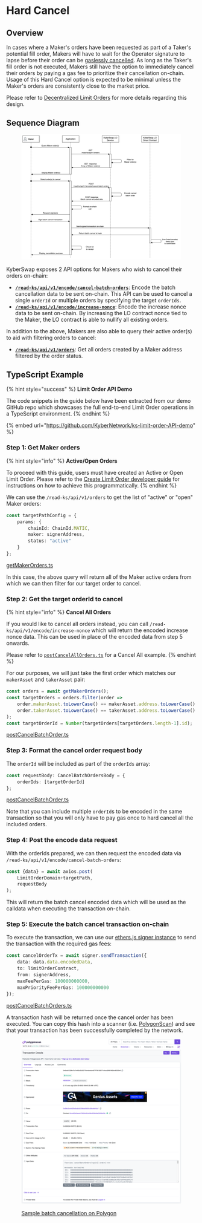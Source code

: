 # Hard Cancel

## Overview

In cases where a Maker's orders have been requested as part of a Taker's potential fill order, Makers will have to wait for the Operator signature to lapse before their order can be [gaslessly cancelled](gasless-cancel.md). As long as the Taker's fill order is not executed, Makers still have the option to immediately cancel their orders by paying a gas fee to prioritize their cancellation on-chain. Usage of this Hard Cancel option is expected to be minimal unless the Maker's orders are consistently close to the market price.

Please refer to [Decentralized Limit Orders](../concepts/gasless-cancellation.md#decentralized-limit-orders) for more details regarding this design.

## Sequence Diagram

<figure><img src="../../../.gitbook/assets/LO_Maker_HardCancel.png" alt=""><figcaption></figcaption></figure>

KyberSwap exposes 2 API options for Makers who wish to cancel their orders on-chain:

* [**`/read-ks/api/v1/encode/cancel-batch-orders`**](../limit-order-api-specification/maker-apis.md#read-ks-api-v1-encode-cancel-batch-orders): Encode the batch cancellation data to be sent on-chain. This API can be used to cancel a single `orderId` or multiple orders by specifying the target `orderIds`.
* [**`/read-ks/api/v1/encode/increase-nonce`**](../limit-order-api-specification/maker-apis.md#read-ks-api-v1-encode-increase-nonce): Encode the increase nonce data to be sent on-chain. By increasing the LO contract nonce tied to the Maker, the LO contract is able to nullify all existing orders.

In addition to the above, Makers are also able to query their active order(s) to aid with filtering orders to cancel:

* [**`/read-ks/api/v1/orders`**](../limit-order-api-specification/maker-apis.md#read-ks-api-v1-orders): Get all orders created by a Maker address filtered by the order status.

## TypeScript Example

{% hint style="success" %}
**Limit Order API Demo**

The code snippets in the guide below have been extracted from our demo GitHub repo which showcases the full end-to-end Limit Order operations in a TypeScript environment.
{% endhint %}

{% embed url="https://github.com/KyberNetwork/ks-limit-order-API-demo" %}

### Step 1: Get Maker orders

{% hint style="info" %}
**Active/Open Orders**

To proceed with this guide, users must have created an Active or Open Limit Order. Please refer to the [Create Limit Order developer guide](create-limit-order.md) for instructions on how to achieve this programmatically.
{% endhint %}

We can use the `/read-ks/api/v1/orders` to get the list of "active" or "open" Maker orders:

```typescript
const targetPathConfig = {
    params: {
        chainId: ChainId.MATIC,
        maker: signerAddress,
        status: "active"
    }
};
```

[getMakerOrders.ts](https://github.com/KyberNetwork/ks-limit-order-API-demo/blob/e34660faf165d6c6b5763327b6e8e34bf8bc9e01/src/operations/maker/getMakerOrders.ts#L13)

In this case, the above query will return all of the Maker active orders from which we can then filter for our target order to cancel.

### Step 2: Get the target orderId to cancel

{% hint style="info" %}
**Cancel All Orders**

If you would like to cancel all orders instead, you can call `/read-ks/api/v1/encode/increase-nonce` which will return the encoded increase nonce data. This can be used in place of the encoded data from step 5 onwards.

Please refer to [`postCancelAllOrders.ts`](https://github.com/KyberNetwork/ks-limit-order-API-demo/blob/main/src/operations/maker/postCancelAllOrders.ts) for a Cancel All example.
{% endhint %}

For our purposes, we will just take the first order which matches our `makerAsset` and `takerAsset` pair:

```typescript
const orders = await getMakerOrders();
const targetOrders = orders.filter(order => 
    order.makerAsset.toLowerCase() == makerAsset.address.toLowerCase() &&
    order.takerAsset.toLowerCase() == takerAsset.address.toLowerCase()
);
const targetOrderId = Number(targetOrders[targetOrders.length-1].id);
```

[postCancelBatchOrder.ts](https://github.com/KyberNetwork/ks-limit-order-API-demo/blob/e34660faf165d6c6b5763327b6e8e34bf8bc9e01/src/operations/maker/postCancelBatchOrders.ts#L19)

### Step 3: Format the cancel order request body

The `orderId` will be included as part of the `orderIds` array:

```typescript
const requestBody: CancelBatchOrdersBody = {
    orderIds: [targetOrderId]
};
```

[postCancelBatchOrder.ts](https://github.com/KyberNetwork/ks-limit-order-API-demo/blob/e34660faf165d6c6b5763327b6e8e34bf8bc9e01/src/operations/maker/postCancelBatchOrders.ts#L32)

Note that you can include multiple `orderId`s to be encoded in the same transaction so that you will only have to pay gas once to hard cancel all the included orders.

### Step 4: Post the encode data request

With the orderIds prepared, we can then request the encoded data via `/read-ks/api/v1/encode/cancel-batch-orders`:

```typescript
const {data} = await axios.post(
    LimitOrderDomain+targetPath,
    requestBody
);
```

This will return the batch cancel encoded data which will be used as the calldata when executing the transaction on-chain.

### Step 5: Execute the batch cancel transaction on-chain

To execute the transaction, we can use our [ethers.js signer instance](https://docs.ethers.org/v6/api/providers/#ContractRunner-sendTransaction) to send the transaction with the required gas fees:

```typescript
const cancelOrderTx = await signer.sendTransaction({
    data: data.data.encodedData,
    to: limitOrderContract,
    from: signerAddress,
    maxFeePerGas: 100000000000,
    maxPriorityFeePerGas: 100000000000
});
```

[postCancelBatchOrders.ts](https://github.com/KyberNetwork/ks-limit-order-API-demo/blob/e34660faf165d6c6b5763327b6e8e34bf8bc9e01/src/operations/maker/postCancelBatchOrders.ts#L45)

A transaction hash will be returned once the cancel order has been executed. You can copy this hash into a scanner (i.e. [PolygonScan](https://polygonscan.com/)) and see that your transaction has been successfully completed by the network.

<figure><img src="../../../.gitbook/assets/LO_DevGuide_HardCancelSuccess.png" alt=""><figcaption><p><a href="https://polygonscan.com/tx/0x6add1326e7e7a485c0b3d71fbeebdade877f78158571cfaaa5981662ed6033e8">Sample batch cancellation on Polygon</a></p></figcaption></figure>
